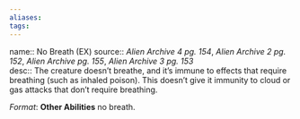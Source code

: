 ```yaml
---
aliases: 
tags: 
---
```


name:: No Breath (EX)
source:: _Alien Archive 4 pg. 154_, _Alien Archive 2 pg. 152_, _Alien Archive pg. 155_, _Alien Archive 3 pg. 153_  
desc:: The creature doesn’t breathe, and it’s immune to effects that require breathing (such as inhaled poison). This doesn’t give it immunity to cloud or gas attacks that don’t require breathing.

_Format_: **Other Abilities** no breath.
